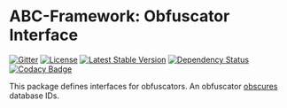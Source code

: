 # ABC-Framework: Obfuscator Interface

[![Gitter](https://badges.gitter.im/SetBased/php-abc.svg)](https://gitter.im/SetBased/php-abc?utm_source=badge&utm_medium=badge&utm_campaign=pr-badge)
[![License](https://poser.pugx.org/setbased/abc-obfuscator-interface/license)](https://packagist.org/packages/setbased/abc-obfuscator-interface)
[![Latest Stable Version](https://poser.pugx.org/setbased/abc-obfuscator-interface/v/stable)](https://packagist.org/packages/setbased/abc-obfuscator-interface)
[![Dependency Status](https://www.versioneye.com/user/projects/5710d013fcd19a00415b17ba/badge.svg?style=flat)](https://www.versioneye.com/user/projects/5710d013fcd19a00415b17ba)
[![Codacy Badge](https://api.codacy.com/project/badge/grade/dee0e43a6c1345dbad8e986f81c5c8e0)](https://www.codacy.com/app/p-r-water/php-abc-obfuscator-interface)

This package defines interfaces for obfuscators. An obfuscator [obscures](http://www.dictionary.com/browse/obfuscate) 
database IDs.
